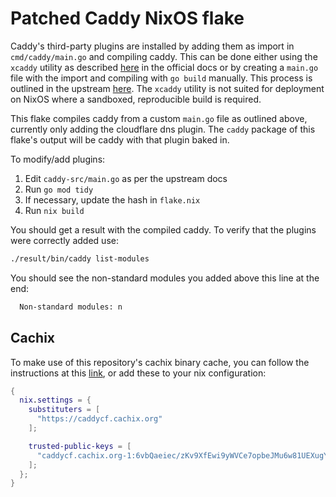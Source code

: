 # Patched Caddy NixOS flake

Caddy's third-party plugins are installed by adding them as import in
`cmd/caddy/main.go` and compiling caddy. This can be done either using
the `xcaddy` utility as described [here](https://caddyserver.com/docs/build)
in the official docs or by creating a `main.go` file with the import and
compiling with `go build` manually. This process is outlined in the upstream
[here](https://github.com/caddyserver/caddy/blob/82c356f2548ca62b75f76104bef44915482e8fd9/cmd/caddy/main.go#L21-L25).
The `xcaddy` utility is not suited for deployment on NixOS where a sandboxed,
reproducible build is required.

This flake compiles caddy from a custom `main.go` file as outlined above,
currently only adding the cloudflare dns plugin. The `caddy` package of
this flake's output will be caddy with that plugin baked in.

To modify/add plugins:

1. Edit `caddy-src/main.go` as per the upstream docs
2. Run `go mod tidy`
3. If necessary, update the hash in `flake.nix`
4. Run `nix build`

You should get a result with the compiled caddy. To verify that the plugins
were correctly added use:

```sh
./result/bin/caddy list-modules
```

You should see the non-standard modules you added above this line at the end:

```sh
  Non-standard modules: n
```


## Cachix
To make use of this repository's cachix binary cache, you can follow the
instructions at this [link](https://app.cachix.org/cache/caddycf#pull),
or add these to your nix configuration:

```nix
{
  nix.settings = {
    substituters = [
      "https://caddycf.cachix.org"
    ];

    trusted-public-keys = [
      "caddycf.cachix.org-1:6vbQaeiec/zKv9XfEwi9yWVCe7opbeJMu6w81UEXugY="
    ];
  };
}
```
